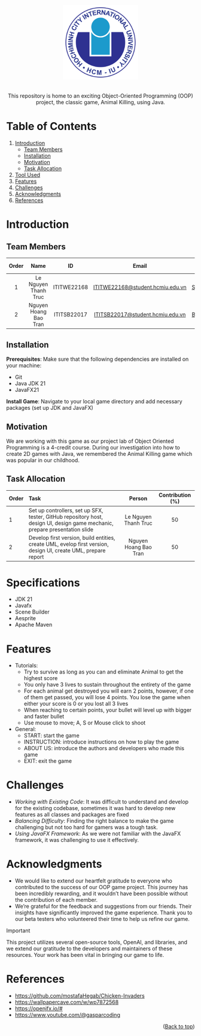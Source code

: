 <div id="header" align="center">
<!-- PROJECT LOGO -->
   <img src="./Animal Killing_Slide And Report/logo.png" alt="Logo" width="200" height="200">
</div>
</br>


<!-- Welcome line -->
<p align="center">
  This repository is home to an exciting Object-Oriented Programming (OOP) project, the classic game, Animal Killing, using Java.
</p>

<!-- TABLE OF CONTENTS -->
# Table of Contents
  <ol>
    <li>
      <a href="#Introduction">Introduction</a>
      <ul>
        <li><a href="#Team-members">Team Members</a></li>
  <li><a href="#installation">Installation</a></li>
  <li><a href="#motivation">Motivation</a></li>
  <li><a href="#task-allocation">Task Allocation</a></li>      
      </ul>
    </li>
    <li><a href="#Tool-Used">Tool Used</a></li>
    <li><a href="#features">Features</a></li>
    <li><a href="#challenges">Challenges</a></li>
    <li><a href="#acknowledgments">Acknowledgments</a></li>
    <li><a href="#references">References</a></li>
  </ol>

<!-- ABOUT THE PROJECT -->
# Introduction 
<p align="justify">

</p>

<!-- TEAM MEMBERS -->
## Team Members 

| Order |         Name          |     ID      |                  Email                  |                       Github account                        |
| :---: | :-------------------: | :---------: |:---------------------------------------:| :---------------------------------------------------------: | 
|   1   | Le Nguyen Thanh Truc | ITITWE22168 |  ITITWE22168@student.hcmiu.edu.vn | [Selena166](https://github.com/Selena166) |
|   2   | Nguyen Hoang Bao Tran | ITITSB22017 |  ITITSB22017@student.hcmiu.edu.vn | [Btran2404](https://github.com/Btran2404) |


<!-- INSTALLATION -->
## Installation 
**Prerequisites**: Make sure that the following dependencies are installed on your machine:
- Git
- Java JDK 21
- JavaFX21

**Install Game**: Navigate to your local game directory and add necessary packages (set up JDK and JavaFX)

<!-- MOTIVATION -->
## Motivation 
We are working with this game as our project lab of Object Oriented Programming is a 4-credit course. During our investigation into how to create 2D games with Java, we remembered the Animal Killing game which was popular in our childhood.
<p align="justify">

</p>

<!-- TASK ALLOCATION -->
## Task Allocation 
| Order | Task                                  |  Person   | Contribution (%) |
| :---- |:--------------------------------------| :-------: | :----------: |
| 1     | Set up controllers, set up SFX, tester, GitHub repository host, design UI, design game mechanic, prepare presentation slide | Le Nguyen Thanh Truc  |      50      |
| 2     | Develop first version, build entities, create UML, evelop first version, design UI, create UML, prepare report | Nguyen Hoang Bao Tran |      50      |

<!-- SPECIFICATIONS -->
# Specifications 
- JDK 21 
- Javafx
- Scene Builder
- Aesprite
- Apache Maven

<!-- FEATURES -->
# Features 
- Tutorials:
  - Try to survive as long as you can and eliminate Animal to get the highest score
  - You only have 3 lives to sustain throughout the entirety of the game
  - For each animal get destroyed you will earn 2 points, however, if one of them get passed, you will lose 4 points. You lose the game when either your score is 0 or you lost all 3 lives
  - When reaching to certain points, your bullet will level up with bigger and faster bullet
  - Use mouse to move; A, S or Mouse click to shoot
- General:
  - START: start the game
  - INSTRUCTION: introduce instructions on how to play the game
  - ABOUT US: introduce the authors and developers who made this game
  - EXIT: exit the game


<!-- CHALLENGES -->
# Challenges
- *Working with Existing Code*: It was difficult to understand and develop for the existing codebase, sometimes it was hard to develop new features as all classes and packages are fixed
- *Balancing Difficulty*: Finding the right balance to make the game challenging but not too hard for gamers was a tough task.
- *Using JavaFX Framework*: As we were not familiar with the JavaFX framework, it was challenging to use it effectively.

<!-- ACKNOWLEDGMENTS -->
# Acknowledgments
- We would like to extend our heartfelt gratitude to everyone who contributed to the success of our OOP game project. This journey has been incredibly rewarding, and it wouldn’t have been possible without the contribution of each member.
- We’re grateful for the feedback and suggestions from our friends. Their insights have significantly improved the game experience. Thank you to our beta testers who volunteered their time to help us refine our game.
> [!IMPORTANT]
> This project utilizes several open-source tools, OpenAI, and libraries, and we extend our gratitude to the developers and maintainers of these resources. Your work has been vital in bringing our game to life.

<p align="justify">

</p>

<!-- REFERENCES -->
# References
* https://github.com/mostafaHegab/Chicken-Invaders
* https://wallpapercave.com/w/wp7872568
* https://openjfx.io/#
* https://www.youtube.com/@gasparcoding

<p align="right">(<a href="#header">Back to top</a>)</p>

